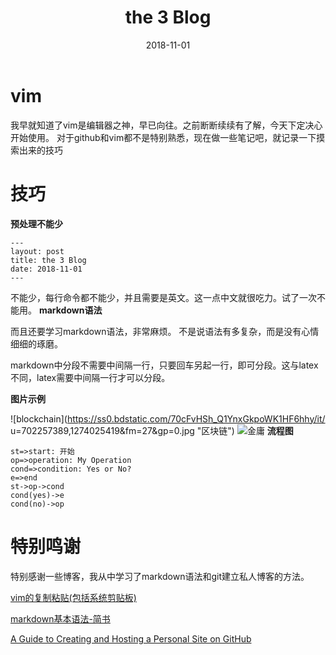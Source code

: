 ﻿---
layout: post
title: the 3 Blog 
date: 2018-11-01
---
# vim
我早就知道了vim是编辑器之神，早已向往。之前断断续续有了解，今天下定决心开始使用。
对于github和vim都不是特别熟悉，现在做一些笔记吧，就记录一下摸索出来的技巧
# 技巧
**预处理不能少**

```
---
layout: post
title: the 3 Blog 
date: 2018-11-01
---
```

不能少，每行命令都不能少，并且需要是英文。这一点中文就很吃力。试了一次不能用。
**markdown语法**

而且还要学习markdown语法，非常麻烦。
不是说语法有多复杂，而是没有心情细细的琢磨。

markdown中分段不需要中间隔一行，只要回车另起一行，即可分段。这与latex不同，latex需要中间隔一行才可以分段。

**图片示例**

![blockchain](https://ss0.bdstatic.com/70cFvHSh_Q1YnxGkpoWK1HF6hhy/it/
u=702257389,1274025419&fm=27&gp=0.jpg "区块链")
![金庸](https://mmbiz.qpic.cn/mmbiz_jpg/oq1PymRl9D4ADWoeicx3NVpGxZZoDPGqZAahagoqggGbF1FZWVlE7k4OrZ1YXtKRKfiaA8ZhbO3Nr1icfwqpbsFsw/640?wx_fmt=jpeg&tp=webp&wxfrom=5&wx_lazy=1&wx_co=1a "金庸")
**流程图**

```
st=>start: 开始
op=>operation: My Operation
cond=>condition: Yes or No?
e=>end
st->op->cond
cond(yes)->e
cond(no)->op
```

# 特别鸣谢

特别感谢一些博客，我从中学习了markdown语法和git建立私人博客的方法。

[vim的复制粘贴(包括系统剪贴板)](https://blog.csdn.net/hk2291976/article/details/42196559)

[markdown基本语法-简书](https://www.jianshu.com/p/191d1e21f7ed)

[A Guide to Creating and Hosting a Personal Site on GitHub](http://jmcglone.com/guides/github-pages/)


